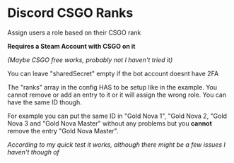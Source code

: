 # Discord CSGO Ranks
Assign users a role based on their CSGO rank

**Requires a Steam Account with CSGO on it**

*(Maybe CSGO free works, probably not I haven't tried it)*

You can leave "sharedSecret" empty if the bot account doesnt have 2FA

The "ranks" array in the config HAS to be setup like in the example. You cannot remove or add an entry to it or it will assign the wrong role. You can have the same ID though.

For example you can put the same ID in "Gold Nova 1", "Gold Nova 2, "Gold Nova 3 and "Gold Nova Master" without any problems but you **cannot** remove the entry "Gold Nova Master".

*According to my quick test it works, although there might be a few issues I haven't though of*
